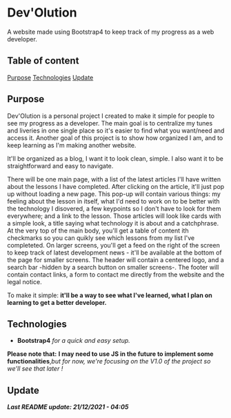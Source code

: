 # Dev'Olution

A website made using Bootstrap4 to keep track of my progress as a web developer.

## Table of content

[Purpose](#purpose)
[Technologies](#technologies)
[Update](#update)

## Purpose

Dev'Olution is a personal project I created to make it simple for people to see my progress as a developer.
The main goal is to centralize my tunes and liveries in one single place so it's easier to find what you want/need and access it.
Another goal of this project is to show how organized I am, and to keep learning as I'm making another website.

It'll be organized as a blog, I want it to look clean, simple. I also want it to be straightforward and easy to navigate.

There will be one main page, with a list of the latest articles I'll have written about the lessons I have completed. After clicking on the article, it'll just pop up without loading a new page. This pop-up will contain various things: my feeling about the lesson in itself, what I'd need to work on to be better with the technology I disovered, a few keypoints so I don't have to look for them everywhere; and a link to the lesson.
Those articles will look like cards with a simple look, a title saying what technology it is about and a catchphrase.
At the very top of the main body, you'll get a table of content ith checkmarks so you can quikly see which lessons from my list I've completeted.
On larger screens, you'll get a feed on the right of the screen to keep track of latest development news - it'll be available at the bottom of the page for smaller screens.
The header will contain a centered logo, and a search bar -hidden by a search button on smaller screens-.
The footer will contain contact links, a form to contact me directly from the website and the legal notice.

To make it simple: **it'll be a way to see what I've learned, what I plan on learning to get a better developer.**

## Technologies

- **Bootstrap4** _for a quick and easy setup._

**Please note that:**
**I may need to use JS in the future to implement some functionalities**,_but for now, we're focusing on the V1.0 of the project so we'll see that later !_

## Update

**_Last README update: 21/12/2021 - 04:05_**
